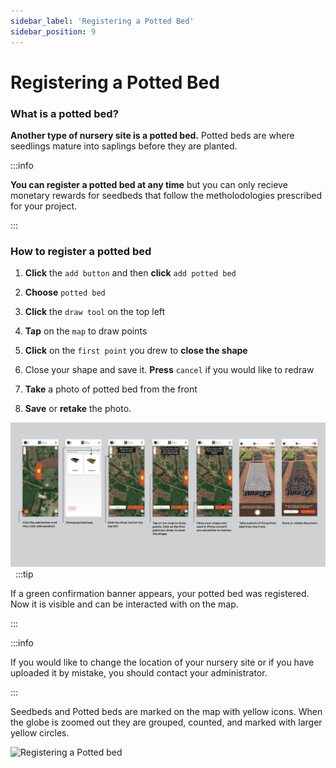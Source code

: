 ```yaml
---
sidebar_label: 'Registering a Potted Bed'
sidebar_position: 9
---
```


# Registering a Potted Bed

### What is a potted bed? 

**Another type of nursery site is a potted bed.** Potted beds are where seedlings mature into saplings before they are planted. 

:::info

**You can register a potted bed at any time** but you can only recieve monetary rewards for seedbeds that follow the metholodologies prescribed for your project. 

:::

### How to register a potted bed 

1. **Click** the `add button` and then **click** `add potted bed`

2. **Choose** `potted bed` 

3. **Click** the `draw tool` on the top left 

4. **Tap** on the `map` to draw points 

5. **Click** on the `first point` you drew to **close the shape** 

6. Close your shape and save it. **Press** `cancel` if you would like to redraw 

7. **Take** a photo of potted bed from the front 

8. **Save** or **retake** the photo.

![Registering a Potted Bed](./img/Registering%20a%20Potted%20bed.png)
&nbsp;
:::tip

If a green confirmation banner appears, your potted bed was registered. Now it is visible and can be interacted with on the map. 

:::

:::info

If you would like to change the location of your nursery site or if you have uploaded it by mistake, you should contact your administrator.

:::
&nbsp;

Seedbeds and Potted beds are marked on the map with yellow icons. When the globe is zoomed out they are grouped, counted, and marked with larger yellow circles. 

![Registering a Potted bed](./img/PottedBedRegistered.png)

